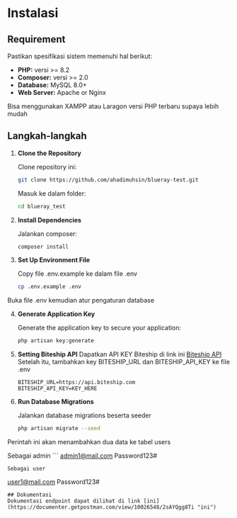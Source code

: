 # Instalasi

## Requirement
Pastikan spesifikasi sistem memenuhi hal berikut:
- **PHP:** versi  >= 8.2
- **Composer:**  versi >= 2.0
- **Database:** MySQL 8.0+
- **Web Server:** Apache or Nginx

Bisa menggunakan XAMPP atau Laragon versi PHP terbaru supaya lebih mudah

## Langkah-langkah

1. **Clone the Repository**

   Clone repository ini:

   ```bash
   git clone https://github.com/ahadimuhsin/blueray-test.git
   ```

   Masuk ke dalam folder:

   ```bash
   cd blueray_test
   ```

2. **Install Dependencies**

   Jalankan composer:

   ```bash
   composer install
   ```

3. **Set Up Environment File**

   Copy file .env.example ke dalam file .env

   ```bash
   cp .env.example .env
   ```

  Buka file .env kemudian atur pengaturan database

4. **Generate Application Key**

   Generate the application key to secure your application:

   ```bash
   php artisan key:generate
   ```
5. **Setting Biteship API**
    Dapatkan API KEY Biteship di link ini [Biteship API](https://biteship.com/en/docs/api/usage_flow "Biteship API")
    Setelah itu, tambahkan key BITESHIP_URL dan BITESHIP_API_KEY ke file .env
    ```
    BITESHIP_URL=https://api.biteship.com
    BITESHIP_API_KEY=KEY_HERE
    ```

6. **Run Database Migrations**

   Jalankan database migrations beserta seeder

   ```bash
   php artisan migrate --seed
   ```
  Perintah ini akan menambahkan dua data ke tabel users

  Sebagai admin
    ```
admin1@mail.com
Password123#
```
Sebagai user
```
user1@mail.com
Password123#
```
## Dokumentasi
Dokumentasi endpoint dapat dilihat di link [ini](https://documenter.getpostman.com/view/10026548/2sAYQgg8Ti "ini")
